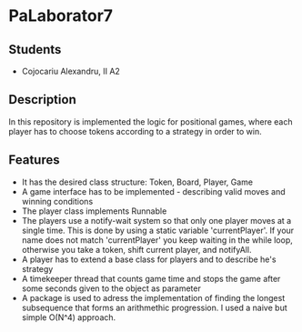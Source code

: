 # PaLaborator7

## Students

  - Cojocariu Alexandru, II A2

## Description

In this repository is implemented the logic for positional games, where each player has to choose tokens according to a strategy in order to win.

## Features

  - It has the desired class structure: Token, Board, Player, Game
  - A game interface has to be implemented - describing valid moves and winning conditions
  - The player class implements Runnable
  - The players use a notify-wait system so that only one player moves at a single time. This is done by using a static variable 'currentPlayer'. If your name does not match 'currentPlayer' you keep waiting in the while loop, otherwise you take a token, shift current player, and notifyAll.
  - A player has to extend a base class for players and to describe he's strategy
  - A timekeeper thread that counts game time and stops the game after some seconds given to the object as parameter
  - A package is used to adress the implementation of finding the longest subsequence that forms an arithmethic progression. I used a naive but simple O(N^4) approach.
